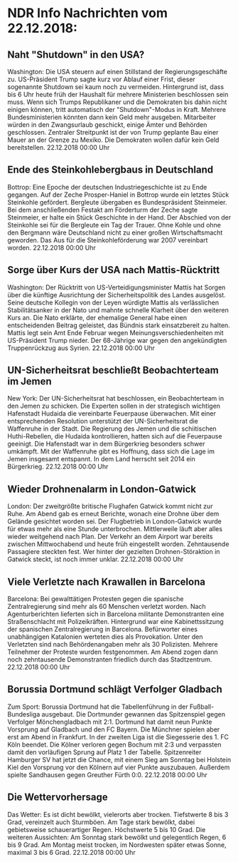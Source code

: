 # NDR Info Nachrichten vom 22.12.2018:


## Naht "Shutdown" in den USA?
Washington:	Die USA steuern auf einen Stillstand der Regierungsgeschäfte zu. US-Präsident Trump sagte kurz vor Ablauf einer Frist, dieser sogenannte Shutdown sei kaum noch zu vermeiden. Hintergrund ist, dass bis 6 Uhr heute früh der Haushalt für mehrere Ministerien beschlossen sein muss. Wenn sich Trumps Republikaner und die Demokraten bis dahin nicht einigen können, tritt automatisch der "Shutdown"-Modus in Kraft. Mehrere Bundesministerien könnten dann kein Geld mehr ausgeben. Mitarbeiter würden in den Zwangsurlaub geschickt, einige Ämter und Behörden geschlossen. Zentraler Streitpunkt ist der von Trump geplante Bau einer Mauer an der Grenze zu Mexiko. Die Demokraten wollen dafür kein Geld bereitstellen. 22.12.2018 00:00 Uhr 

## Ende des Steinkohlebergbaus in Deutschland
Bottrop:	Eine Epoche der deutschen Industriegeschichte ist zu Ende gegangen. Auf der Zeche Prosper-Haniel in Bottrop wurde ein letztes Stück Steinkohle gefördert. Bergleute übergaben es Bundespräsident Steinmeier. Bei dem anschließenden Festakt am Förderturm der Zeche sagte Steinmeier, er halte ein Stück Geschichte in der Hand. Der Abschied von der Steinkohle sei für die Bergleute ein Tag der Trauer. Ohne Kohle und ohne den Bergmann wäre Deutschland nicht zu einer großen Wirtschaftsmacht geworden. Das Aus für die Steinkohleförderung war 2007 vereinbart worden. 22.12.2018 00:00 Uhr 

## Sorge über Kurs der USA nach Mattis-Rücktritt
Washington: Der Rücktritt von US-Verteidigungsminister Mattis hat Sorgen über die künftige Ausrichtung der Sicherheitspolitik des Landes ausgelöst. Seine deutsche Kollegin von der Leyen würdigte Mattis als verlässlichen Stabilitätsanker in der Nato und mahnte schnelle Klarheit über den weiteren Kurs an. Die Nato erklärte, der ehemalige General habe einen entscheidenden Beitrag geleistet, das Bündnis stark einsatzbereit zu halten. Mattis legt sein Amt Ende Februar wegen Meinungsverschiedenheiten mit US-Präsident Trump nieder. Der 68-Jährige war gegen den angekündigten Truppenrückzug aus Syrien. 22.12.2018 00:00 Uhr 

## UN-Sicherheitsrat beschließt Beobachterteam im Jemen
New York:	Der UN-Sicherheitsrat hat beschlossen, ein Beobachterteam in den Jemen zu schicken. Die Experten sollen in der strategisch wichtigen Hafenstadt Hudaida die vereinbarte Feuerpause überwachen. Mit einer entsprechenden Resolution unterstützt der UN-Sicherheitsrat die Waffenruhe in der Stadt. Die Regierung des Jemen und die schiitischen Huthi-Rebellen, die Hudaida kontrollieren, hatten sich auf die Feuerpause geeinigt. Die Hafenstadt war in dem Bürgerkrieg besonders schwer umkämpft. Mit der Waffenruhe gibt es Hoffnung, dass sich die Lage im Jemen insgesamt entspannt. In dem Land herrscht seit 2014 ein Bürgerkrieg. 22.12.2018 00:00 Uhr 

## Wieder Drohnenalarm in London-Gatwick
London: Der zweitgrößte britische Flughafen Gatwick kommt nicht zur Ruhe. Am Abend gab es erneut Berichte, wonach eine Drohne über dem Gelände gesichtet worden sei. Der Flugbetrieb in London-Gatwick wurde für etwas mehr als eine Stunde unterbrochen. Mittlerweile läuft aber alles wieder weitgehend nach Plan. Der Verkehr an dem Airport war bereits zwischen Mittwochabend und heute früh eingestellt worden. Zehntausende Passagiere steckten fest. Wer hinter der gezielten Drohnen-Störaktion in Gatwick steckt, ist noch immer unklar. 22.12.2018 00:00 Uhr 

## Viele Verletzte nach Krawallen in Barcelona
Barcelona: Bei gewalttätigen Protesten gegen die spanische Zentralregierung sind mehr als 60 Menschen verletzt worden. Nach Agenturberichten lieferten sich in Barcelona militante Demonstranten eine Straßenschlacht mit Polizeikräften. Hintergrund war eine Kabinettssitzung der spanischen Zentralregierung in Barcelona. Befürworter eines unabhängigen Katalonien werteten dies als Provokation. Unter den Verletzten sind nach Behördenangaben mehr als 30 Polizisten. Mehrere Teilnehmer der Proteste wurden festgenommen. Am Abend zogen dann noch zehntausende Demonstranten friedlich durch das Stadtzentrum. 22.12.2018 00:00 Uhr 

## Borussia Dortmund schlägt Verfolger Gladbach
Zum Sport:	Borussia Dortmund hat die Tabellenführung in der Fußball-Bundesliga ausgebaut. Die Dortmunder gewannen das Spitzenspiel gegen Verfolger Mönchengladbach mit 2:1. Dortmund hat damit neun Punkte Vorsprung auf Gladbach und den FC Bayern. Die Münchner spielen aber erst am Abend in Frankfurt. In der zweiten Liga ist die Siegesserie des 1. FC Köln beendet. Die Kölner verloren gegen Bochum mit 2:3 und verpassten damit den vorläufigen Sprung auf Platz 1 der Tabelle. Spitzenreiter Hamburger SV hat jetzt die Chance, mit einem Sieg am Sonntag bei Holstein Kiel den Vorsprung vor den Kölnern auf vier Punkte auszubauen. Außerdem spielte Sandhausen gegen Greuther Fürth 0:0. 22.12.2018 00:00 Uhr 

## Die Wettervorhersage
Das Wetter: Es ist dicht bewölkt, vielerorts aber trocken. Tiefstwerte 8 bis 3 Grad, vereinzelt auch Sturmböen. Am Tage stark bewölkt, dabei gebietsweise schauerartiger Regen. Höchstwerte 5 bis 10 Grad. Die weiteren Aussichten: Am Sonntag stark bewölkt und gelegentlich Regen, 6 bis 9 Grad. Am Montag meist trocken, im Nordwesten später etwas Sonne, maximal 3 bis 6 Grad. 22.12.2018 00:00 Uhr 

